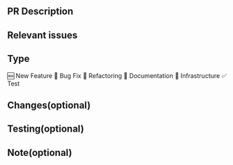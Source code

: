 <!--
# Thank you for contributing to aider!
-->

<!--
## Checklist for PR Creation

- [ ] PR Title: "[type]: [brief description]"

  - type is typically feat, fix, docs, refactor and so on.
  - Example: "feat: Add foobar function"

- [ ] PR Description and Relevant issues:

  - Description of the change
  - Relevant issues (if applicable)
  - Any dependencies required for this change

- [ ] Add Tests and Docs:

  - TODO: Please add testing policy.
    1.

- [ ] Lint and Test:
  - Run `pytest` from the root of the package(s) you've modified
  - See contribution guidelines for more: https://github.com/paul-gauthier/aider/blob/main/CONTRIBUTING.md
-->

<!--
## Additional guidelines

- [ ] PR title and description are appropriate
- [ ] Necessary tests and documentation have been added
- [ ] Lint and tests pass successfully
-->

## PR Description

<!-- e.g. "Implement user authentication feature" -->

## Relevant issues

<!-- e.g. "Fixes #000" -->

## Type

<!-- Select the type of Pull Request -->
<!-- Keep only the necessary ones -->

🆕 New Feature
🐛 Bug Fix
🧹 Refactoring
📖 Documentation
🚄 Infrastructure
✅ Test

## Changes(optional)

<!-- List of changes -->

## Testing(optional)

<!-- Test procedure -->
<!-- Test result -->

## Note(optional)

<!-- Information about the errors fixed by PR -->
<!-- Remaining issue or something -->
<!-- Other information about PR -->